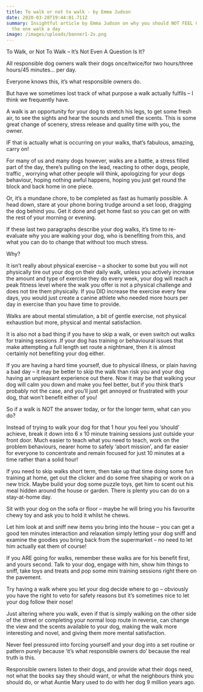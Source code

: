 ```yaml
---
title: To walk or not to walk - by Emma Judson
date: 2020-03-28T19:44:01.711Z
summary: Insightful article by Emma Judson on why you should NOT FEEL GUILTY for
  the one walk a day
image: /images/uploads/banner1-2x.png
---
```

To Walk, or Not To Walk – It’s Not Even A Question Is It?

All responsible dog owners walk their dogs once/twice/for two hours/three hours/45 minutes… per day.

Everyone knows this, it’s what responsible owners do.

But have we sometimes lost track of what purpose a walk actually fulfils – I think we frequently have.

A walk is an opportunity for your dog to stretch his legs, to get some fresh air, to see the sights and hear the sounds and smell the scents. This is some great change of scenery, stress release and quality time with you, the owner.

IF that is actually what is occurring on your walks, that’s fabulous, amazing, carry on!

For many of us and many dogs however, walks are a battle, a stress filled part of the day, there’s pulling on the lead, reacting to other dogs, people, traffic , worrying what other people will think, apologizing for your dogs behaviour, hoping nothing awful happens, hoping you just get round the block and back home in one piece.

Or, it’s a mundane chore, to be completed as fast as humanly possible. A head down, stare at your phone boring trudge around a set loop, dragging the dog behind you. Get it done and get home fast so you can get on with the rest of your morning or evening.

If these last two paragraphs describe your dog walks, it’s time to re-evaluate why you are walking your dog, who is benefiting from this, and what you can do to change that without too much stress.

Why?

It isn’t really about physical exercise – a shocker to some but you will not physically tire out your dog on their daily walk, unless you actively increase the amount and type of exercise they do every week, your dog will reach a peak fitness level where the walk you offer is not a physical challenge and does not tire them physically. If you DID increase the exercise every few days, you would just create a canine athlete who needed more hours per day in exercise than you have time to provide.

Walks are about mental stimulation, a bit of gentle exercise, not physical exhaustion but more, physical and mental satisfaction.

It is also not a bad thing if you have to skip a walk, or even switch out walks for training sessions .If your dog has training or behavioural issues that make attempting a full length set route a nightmare, then it is almost certainly not benefiting your dog either.

If you are having a hard time yourself, due to physical illness, or plain having a bad day – it may be better to skip the walk than risk you and your dog having an unpleasant experience out there. Now it may be that walking your dog will calm you down and make you feel better, but if you think that’s probably not the case, and you’ll just get annoyed or frustrated with your dog, that won’t benefit either of you!

So if a walk is NOT the answer today, or for the longer term, what can you do?

Instead of trying to walk your dog for that 1 hour you feel you ‘should’ achieve, break it down into 6 x 10 minute training sessions just outside your front door. Much easier to teach what you need to teach, work on the problem behaviours, nearer home to safely ‘abort mission’, and far easier for everyone to concentrate and remain focused for just 10 minutes at a time rather than a solid hour!

If you need to skip walks short term, then take up that time doing some fun training at home, get out the clicker and do some free shaping or work on a new trick. Maybe build your dog some puzzle toys, get him to scent out his meal hidden around the house or garden. There is plenty you can do on a stay-at-home day.

Sit with your dog on the sofa or floor – maybe he will bring you his favourite chewy toy and ask you to hold it whilst he chews.

Let him look at and sniff new items you bring into the house – you can get a good ten minutes interaction and relaxation simply letting your dog sniff and examine the goodies you bring back from the supermarket – no need to let him actually eat them of course!

If you ARE going for walks, remember these walks are for his benefit first, and yours second. Talk to your dog, engage with him, show him things to sniff, take toys and treats and pop some mini training sessions right there on the pavement.

Try having a walk where you let your dog decide where to go – obviously you have the right to veto for safety reasons but it’s sometimes nice to let your dog follow their nose!

Just altering where you walk, even if that is simply walking on the other side of the street or completing your normal loop route in reverse, can change the view and the scents available to your dog, making the walk more interesting and novel, and giving them more mental satisfaction.

Never feel pressured into forcing yourself and your dog into a set routine or pattern purely because ‘it’s what responsible owners do’ because the real truth is this.

Responsible owners listen to their dogs, and provide what their dogs need, not what the books say they should want, or what the neighbours think you should do, or what Auntie Mary used to do with her dog 9 million years ago.